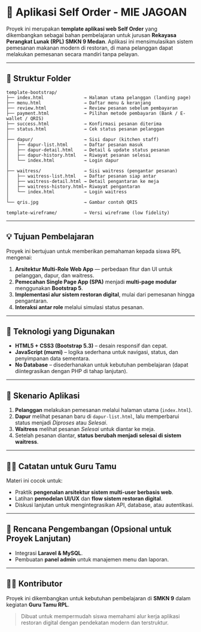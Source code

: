 # 🍜 Aplikasi Self Order - MIE JAGOAN

Proyek ini merupakan **template aplikasi web Self Order** yang dikembangkan sebagai bahan pembelajaran untuk jurusan **Rekayasa Perangkat Lunak (RPL) SMKN 9 Medan**. Aplikasi ini mensimulasikan sistem pemesanan makanan modern di restoran, di mana pelanggan dapat melakukan pemesanan secara mandiri tanpa pelayan.

---

## 📁 Struktur Folder

```
template-bootstrap/
├── index.html               → Halaman utama pelanggan (landing page)
├── menu.html                → Daftar menu & keranjang
├── review.html              → Review pesanan sebelum pembayaran
├── payment.html             → Pilihan metode pembayaran (Bank / E-wallet / QRIS)
├── success.html             → Konfirmasi pesanan diterima
├── status.html              → Cek status pesanan pelanggan
│
├── dapur/                   → Sisi dapur (kitchen staff)
│   ├── dapur-list.html      → Daftar pesanan masuk
│   ├── dapur-detail.html    → Detail & update status pesanan
│   ├── dapur-history.html   → Riwayat pesanan selesai
│   └── index.html           → Login dapur
│
├── waitress/                → Sisi waitress (pengantar pesanan)
│   ├── waitress-list.html   → Daftar pesanan siap antar
│   ├── waitress-detail.html → Detail pengantaran ke meja
│   ├── waitress-history.html→ Riwayat pengantaran
│   └── index.html           → Login waitress
│
└── qris.jpg                 → Gambar contoh QRIS

template-wireframe/          → Versi wireframe (low fidelity)
```

---

## 💡 Tujuan Pembelajaran

Proyek ini bertujuan untuk memberikan pemahaman kepada siswa RPL mengenai:

1. **Arsitektur Multi-Role Web App** — perbedaan fitur dan UI untuk pelanggan, dapur, dan waitress.
2. **Pemecahan Single Page App (SPA)** menjadi **multi-page modular** menggunakan **Bootstrap 5**.
3. **Implementasi alur sistem restoran digital**, mulai dari pemesanan hingga pengantaran.
4. **Interaksi antar role** melalui simulasi status pesanan.

---

## 🧩 Teknologi yang Digunakan

* **HTML5 + CSS3 (Bootstrap 5.3)** – desain responsif dan cepat.
* **JavaScript (murni)** – logika sederhana untuk navigasi, status, dan penyimpanan data sementara.
* **No Database** – disederhanakan untuk kebutuhan pembelajaran (dapat diintegrasikan dengan PHP di tahap lanjutan).

---

## 🧠 Skenario Aplikasi

1. **Pelanggan** melakukan pemesanan melalui halaman utama (`index.html`).
2. **Dapur** melihat pesanan baru di `dapur-list.html`, lalu memperbarui status menjadi *Diproses* atau *Selesai*.
3. **Waitress** melihat pesanan *Selesai* untuk diantar ke meja.
4. Setelah pesanan diantar, **status berubah menjadi selesai di sistem waitress**.

---

## 🧑‍🏫 Catatan untuk Guru Tamu

Materi ini cocok untuk:

* Praktik **pengenalan arsitektur sistem multi-user berbasis web**.
* Latihan **pemodelan UI/UX** dan **flow sistem restoran digital**.
* Diskusi lanjutan untuk mengintegrasikan API, database, atau autentikasi.

---

## 🚀 Rencana Pengembangan (Opsional untuk Proyek Lanjutan)

* Integrasi **Laravel & MySQL**.
* Pembuatan **panel admin** untuk manajemen menu dan laporan.

---

## 👨‍💻 Kontributor

Proyek ini dikembangkan untuk kebutuhan pembelajaran di **SMKN 9** dalam kegiatan **Guru Tamu RPL**.

> Dibuat untuk mempermudah siswa memahami alur kerja aplikasi restoran digital dengan pendekatan modern dan terstruktur.
